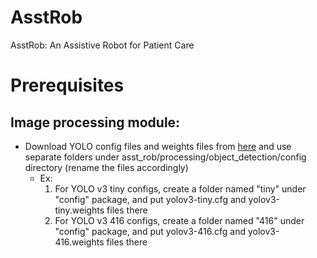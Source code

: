 # AsstRob
AsstRob: An Assistive Robot for Patient Care

# Prerequisites 

## Image processing module:
- Download YOLO config files and weights files from [here](https://pjreddie.com/darknet/yolo/) and use separate folders under asst_rob/processing/object_detection/config directory (rename the files accordingly)
    * Ex: 
        1) For YOLO v3 tiny configs, create a folder named "tiny" under "config" package, and put yolov3-tiny.cfg and yolov3-tiny.weights files there
        2) For YOLO v3 416 configs, create a folder named "416" under "config" package, and put yolov3-416.cfg and yolov3-416.weights files there   
